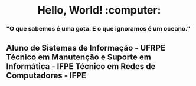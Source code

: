 <h1 align="center"> Hello, World! :computer:</h1>
<h3 align="left"> "O que sabemos é uma gota. E o que ignoramos é um oceano." </h3>
<h2>
  Aluno de Sistemas de Informação - UFRPE
  Técnico em Manutenção e Suporte em Informática - IFPE
  Técnico em Redes de Computadores - IFPE
</h2>
